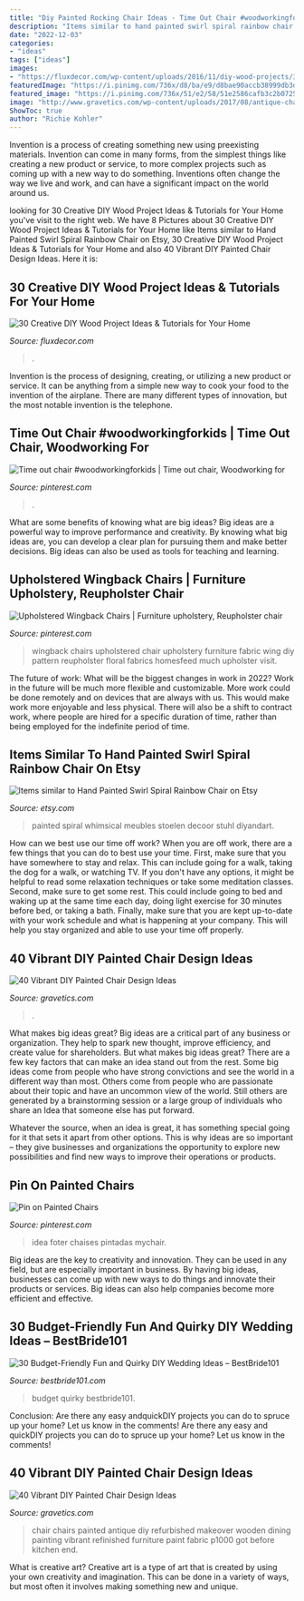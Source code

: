 ```yaml
---
title: "Diy Painted Rocking Chair Ideas - Time Out Chair #woodworkingforkids"
description: "Items similar to hand painted swirl spiral rainbow chair on etsy"
date: "2022-12-03"
categories:
- "ideas"
tags: ["ideas"]
images:
- "https://fluxdecor.com/wp-content/uploads/2016/11/diy-wood-projects/36-diy-wood-projects.jpg"
featuredImage: "https://i.pinimg.com/736x/d8/ba/e9/d8bae90accb38999db3d9a5bea544176.jpg"
featured_image: "https://i.pinimg.com/736x/51/e2/58/51e2586cafb3c2b0725e0f783a2670f6--furniture-upholstery-upholstery-fabrics.jpg"
image: "http://www.gravetics.com/wp-content/uploads/2017/08/antique-chair.jpg"
ShowToc: true
author: "Richie Kohler"
---
```



Invention is a process of creating something new using preexisting materials. Invention can come in many forms, from the simplest things like creating a new product or service, to more complex projects such as coming up with a new way to do something. Inventions often change the way we live and work, and can have a significant impact on the world around us.

	

		
looking for 30 Creative DIY Wood Project Ideas &amp; Tutorials for Your Home you've visit to the right web. We have 8 Pictures about 30 Creative DIY Wood Project Ideas &amp; Tutorials for Your Home like Items similar to Hand Painted Swirl Spiral Rainbow Chair on Etsy, 30 Creative DIY Wood Project Ideas &amp; Tutorials for Your Home and also 40 Vibrant DIY Painted Chair Design Ideas. Here it is:
		
    
## 30 Creative DIY Wood Project Ideas &amp; Tutorials For Your Home

<img loading=lazy src="https://fluxdecor.com/wp-content/uploads/2016/11/diy-wood-projects/36-diy-wood-projects.jpg" onerror="this.onerror=null;this.src='https://tse4.mm.bing.net/th?id=OIP.M5vkbUeApe_CMOeUjsY0FQHaTh&amp;pid=15.1';" alt="30 Creative DIY Wood Project Ideas &amp; Tutorials for Your Home">

_Source: fluxdecor.com_

>. 

	

Invention is the process of designing, creating, or utilizing a new product or service. It can be anything from a simple new way to cook your food to the invention of the airplane. There are many different types of innovation, but the most notable invention is the telephone.

    
## Time Out Chair #woodworkingforkids | Time Out Chair, Woodworking For

<img loading=lazy src="https://i.pinimg.com/736x/d8/ba/e9/d8bae90accb38999db3d9a5bea544176.jpg" onerror="this.onerror=null;this.src='https://tse3.mm.bing.net/th?id=OIP.ho8wlyiKxzm3L8HqLxzKVAHaJ6&amp;pid=15.1';" alt="Time out chair #woodworkingforkids | Time out chair, Woodworking for">

_Source: pinterest.com_

>. 

	

What are some benefits of knowing what are big ideas?
Big ideas are a powerful way to improve performance and creativity. By knowing what big ideas are, you can develop a clear plan for pursuing them and make better decisions. Big ideas can also be used as tools for teaching and learning.

    
## Upholstered Wingback Chairs | Furniture Upholstery, Reupholster Chair

<img loading=lazy src="https://i.pinimg.com/736x/51/e2/58/51e2586cafb3c2b0725e0f783a2670f6--furniture-upholstery-upholstery-fabrics.jpg" onerror="this.onerror=null;this.src='https://tse3.mm.bing.net/th?id=OIP.ISQNBwjwPugxalGCUt7hMAHaKF&amp;pid=15.1';" alt="Upholstered Wingback Chairs | Furniture upholstery, Reupholster chair">

_Source: pinterest.com_

>wingback chairs upholstered chair upholstery furniture fabric wing diy pattern reupholster floral fabrics homesfeed much upholster visit. 

	

The future of work: What will be the biggest changes in work in 2022?
Work in the future will be much more flexible and customizable. More work could be done remotely and on devices that are always with us. This would make work more enjoyable and less physical. There will also be a shift to contract work, where people are hired for a specific duration of time, rather than being employed for the indefinite period of time.

    
## Items Similar To Hand Painted Swirl Spiral Rainbow Chair On Etsy

<img loading=lazy src="https://img0.etsystatic.com/000/0/5733329/il_570xN.175250476.jpg" onerror="this.onerror=null;this.src='https://tse4.mm.bing.net/th?id=OIP.GODLiTcTp4DdV2nTCMPhDAHaJ4&amp;pid=15.1';" alt="Items similar to Hand Painted Swirl Spiral Rainbow Chair on Etsy">

_Source: etsy.com_

>painted spiral whimsical meubles stoelen decoor stuhl diyandart. 

	

How can we best use our time off work?
When you are off work, there are a few things that you can do to best use your time. First, make sure that you have somewhere to stay and relax. This can include going for a walk, taking the dog for a walk, or watching TV. If you don't have any options, it might be helpful to read some relaxation techniques or take some meditation classes. Second, make sure to get some rest. This could include going to bed and waking up at the same time each day, doing light exercise for 30 minutes before bed, or taking a bath. Finally, make sure that you are kept up-to-date with your work schedule and what is happening at your company. This will help you stay organized and able to use your time off properly.

    
## 40 Vibrant DIY Painted Chair Design Ideas

<img loading=lazy src="https://www.gravetics.com/wp-content/uploads/2017/08/Gilded-gold-painted-navy-blue-chair..jpg" onerror="this.onerror=null;this.src='https://tse2.mm.bing.net/th?id=OIP.U59lZe48XLfWxBvdVAA3rgHaJ3&amp;pid=15.1';" alt="40 Vibrant DIY Painted Chair Design Ideas">

_Source: gravetics.com_

>. 

	

What makes big ideas great?
Big ideas are a critical part of any business or organization. They help to spark new thought, improve efficiency, and create value for shareholders. But what makes big ideas great? There are a few key factors that can make an idea stand out from the rest.
Some big ideas come from people who have strong convictions and see the world in a different way than most. Others come from people who are passionate about their topic and have an uncommon view of the world. Still others are generated by a brainstorming session or a large group of individuals who share an Idea that someone else has put forward.

Whatever the source, when an idea is great, it has something special going for it that sets it apart from other options. This is why ideas are so important – they give businesses and organizations the opportunity to explore new possibilities and find new ways to improve their operations or products.

    
## Pin On Painted Chairs

<img loading=lazy src="https://i.pinimg.com/736x/75/7d/c5/757dc510f327fca2c9812c2cb25d4194.jpg" onerror="this.onerror=null;this.src='https://tse3.mm.bing.net/th?id=OIP.NPmkR89oP_ObHntEJsq6fAAAAA&amp;pid=15.1';" alt="Pin on Painted Chairs">

_Source: pinterest.com_

>idea foter chaises pintadas mychair. 

	

Big ideas are the key to creativity and innovation. They can be used in any field, but are especially important in business. By having big ideas, businesses can come up with new ways to do things and innovate their products or services. Big ideas can also help companies become more efficient and effective.

    
## 30 Budget-Friendly Fun And Quirky DIY Wedding Ideas – BestBride101

<img loading=lazy src="http://www.bestbride101.com/wp-content/uploads/2014/05/diy-wedding-ideas-10.jpg" onerror="this.onerror=null;this.src='https://tse1.mm.bing.net/th?id=OIP.3Beek2sbjcFI8XWQJtt-MAHaLH&amp;pid=15.1';" alt="30 Budget-Friendly Fun and Quirky DIY Wedding Ideas – BestBride101">

_Source: bestbride101.com_

>budget quirky bestbride101. 

	

Conclusion: Are there any easy andquickDIY projects you can do to spruce up your home? Let us know in the comments!
Are there any easy and quickDIY projects you can do to spruce up your home? Let us know in the comments!

    
## 40 Vibrant DIY Painted Chair Design Ideas

<img loading=lazy src="http://www.gravetics.com/wp-content/uploads/2017/08/antique-chair.jpg" onerror="this.onerror=null;this.src='https://tse2.mm.bing.net/th?id=OIP.kbwF7QJYMqQxUS2c2jpkCwHaJ4&amp;pid=15.1';" alt="40 Vibrant DIY Painted Chair Design Ideas">

_Source: gravetics.com_

>chair chairs painted antique diy refurbished makeover wooden dining painting vibrant refinished furniture paint fabric p1000 got before kitchen end. 

	

What is creative art?
Creative art is a type of art that is created by using your own creativity and imagination. This can be done in a variety of ways, but most often it involves making something new and unique.

